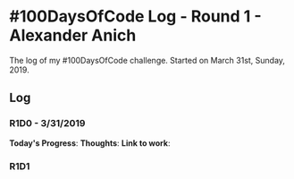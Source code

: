 # #100DaysOfCode Log - Round 1 - Alexander Anich

The log of my #100DaysOfCode challenge. Started on March 31st, Sunday, 2019.

## Log

### R1D0 - 3/31/2019
**Today's Progress**: 
**Thoughts**: 
**Link to work**: 

### R1D1

